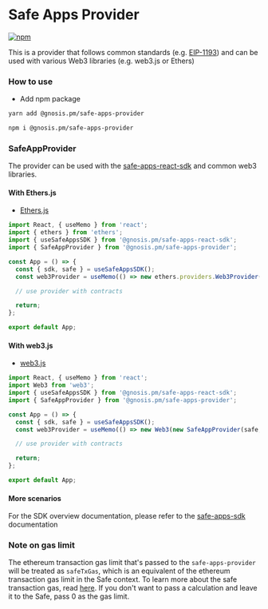 # Safe Apps Provider

[![npm](https://img.shields.io/npm/v/@gnosis.pm/safe-apps-provider)](https://www.npmjs.com/package/@gnosis.pm/safe-apps-provider)

This is a provider that follows common standards (e.g. [EIP-1193](https://eips.ethereum.org/EIPS/eip-1193)) and can be used with various Web3 libraries (e.g. web3.js or Ethers)

### How to use

- Add npm package

```bash
yarn add @gnosis.pm/safe-apps-provider

npm i @gnosis.pm/safe-apps-provider
```

### SafeAppProvider

The provider can be used with the [safe-apps-react-sdk](https://github.com/gnosis/safe-apps-sdk/tree/master/packages/safe-apps-react-sdk) and common web3 libraries.

#### With Ethers.js

- [Ethers.js](https://docs.ethers.io/v5/api/providers/other/#Web3Provider)

```js
import React, { useMemo } from 'react';
import { ethers } from 'ethers';
import { useSafeAppsSDK } from '@gnosis.pm/safe-apps-react-sdk';
import { SafeAppProvider } from '@gnosis.pm/safe-apps-provider';

const App = () => {
  const { sdk, safe } = useSafeAppsSDK();
  const web3Provider = useMemo(() => new ethers.providers.Web3Provider(new SafeAppProvider(safe, sdk)), [sdk, safe]);

  // use provider with contracts

  return;
};

export default App;
```

#### With web3.js

- [web3.js](https://web3js.readthedocs.io/en/v1.5.2/web3.html)

```js
import React, { useMemo } from 'react';
import Web3 from 'web3';
import { useSafeAppsSDK } from '@gnosis.pm/safe-apps-react-sdk';
import { SafeAppProvider } from '@gnosis.pm/safe-apps-provider';

const App = () => {
  const { sdk, safe } = useSafeAppsSDK();
  const web3Provider = useMemo(() => new Web3(new SafeAppProvider(safe, sdk)), [sdk, safe]);

  // use provider with contracts

  return;
};

export default App;
```

#### More scenarios

For the SDK overview documentation, please refer to the [safe-apps-sdk](https://github.com/gnosis/safe-apps-sdk/) documentation

### Note on gas limit

The ethereum transaction gas limit that's passed to the `safe-apps-provider` will be treated as `safeTxGas`, which is an equivalent of the ethereum transaction gas limit in the Safe context. To learn more about the safe transaction gas, read [here](https://github.com/safe-global/safe-contracts/blob/c36bcab46578a442862d043e12a83fec41143dec/docs/safe_tx_gas.md). If you don't want to pass a calculation and leave it to the Safe, pass 0 as the gas limit.
